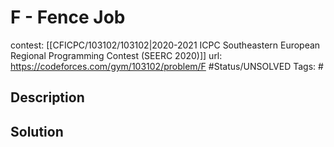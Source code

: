 # F - Fence Job

contest: [[CFICPC/103102/103102|2020-2021 ICPC Southeastern European Regional Programming Contest (SEERC 2020)]]
url: https://codeforces.com/gym/103102/problem/F
#Status/UNSOLVED
Tags: #

## Description

## Solution

